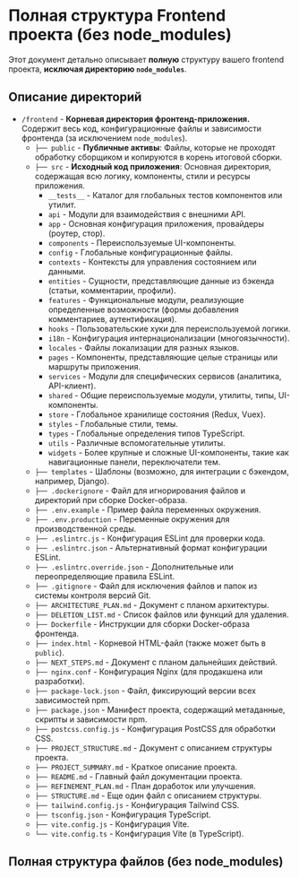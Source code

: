 # Полная структура Frontend проекта (без node_modules)

Этот документ детально описывает **полную** структуру вашего frontend проекта, **исключая директорию `node_modules`**.

## Описание директорий

- `/frontend` - **Корневая директория фронтенд-приложения.** Содержит весь код, конфигурационные файлы и зависимости фронтенда (за исключением `node_modules`).
    - `├── public` - **Публичные активы**: Файлы, которые не проходят обработку сборщиком и копируются в корень итоговой сборки.
    - `├── src` - **Исходный код приложения**: Основная директория, содержащая всю логику, компоненты, стили и ресурсы приложения.
        - `__tests__` - Каталог для глобальных тестов компонентов или утилит.
        - `api` - Модули для взаимодействия с внешними API.
        - `app` - Основная конфигурация приложения, провайдеры (роутер, стор).
        - `components` - Переиспользуемые UI-компоненты.
        - `config` - Глобальные конфигурационные файлы.
        - `contexts` - Контексты для управления состоянием или данными.
        - `entities` - Сущности, представляющие данные из бэкенда (статьи, комментарии, профили).
        - `features` - Функциональные модули, реализующие определенные возможности (формы добавления комментариев, аутентификация).
        - `hooks` - Пользовательские хуки для переиспользуемой логики.
        - `i18n` - Конфигурация интернационализации (многоязычности).
        - `locales` - Файлы локализации для разных языков.
        - `pages` - Компоненты, представляющие целые страницы или маршруты приложения.
        - `services` - Модули для специфических сервисов (аналитика, API-клиент).
        - `shared` - Общие переиспользуемые модули, утилиты, типы, UI-компоненты.
        - `store` - Глобальное хранилище состояния (Redux, Vuex).
        - `styles` - Глобальные стили, темы.
        - `types` - Глобальные определения типов TypeScript.
        - `utils` - Различные вспомогательные утилиты.
        - `widgets` - Более крупные и сложные UI-компоненты, такие как навигационные панели, переключатели тем.
    - `├── templates` - Шаблоны (возможно, для интеграции с бэкендом, например, Django).
    - `├── .dockerignore` - Файл для игнорирования файлов и директорий при сборке Docker-образа.
    - `├── .env.example` - Пример файла переменных окружения.
    - `├── .env.production` - Переменные окружения для производственной среды.
    - `├── .eslintrc.js` - Конфигурация ESLint для проверки кода.
    - `├── .eslintrc.json` - Альтернативный формат конфигурации ESLint.
    - `├── .eslintrc.override.json` - Дополнительные или переопределяющие правила ESLint.
    - `├── .gitignore` - Файл для исключения файлов и папок из системы контроля версий Git.
    - `├── ARCHITECTURE_PLAN.md` - Документ с планом архитектуры.
    - `├── DELETION_LIST.md` - Список файлов или функций для удаления.
    - `├── Dockerfile` - Инструкции для сборки Docker-образа фронтенда.
    - `├── index.html` - Корневой HTML-файл (также может быть в `public`).
    - `├── NEXT_STEPS.md` - Документ с планом дальнейших действий.
    - `├── nginx.conf` - Конфигурация Nginx (для продакшена или разработки).
    - `├── package-lock.json` - Файл, фиксирующий версии всех зависимостей npm.
    - `├── package.json` - Манифест проекта, содержащий метаданные, скрипты и зависимости npm.
    - `├── postcss.config.js` - Конфигурация PostCSS для обработки CSS.
    - `├── PROJECT_STRUCTURE.md` - Документ с описанием структуры проекта.
    - `├── PROJECT_SUMMARY.md` - Краткое описание проекта.
    - `├── README.md` - Главный файл документации проекта.
    - `├── REFINEMENT_PLAN.md` - План доработок или улучшения.
    - `├── STRUCTURE.md` - Еще один файл с описанием структуры.
    - `├── tailwind.config.js` - Конфигурация Tailwind CSS.
    - `├── tsconfig.json` - Конфигурация TypeScript.
    - `├── vite.config.js` - Конфигурация Vite.
    - `└── vite.config.ts` - Конфигурация Vite (в TypeScript).

## Полная структура файлов (без node_modules)
